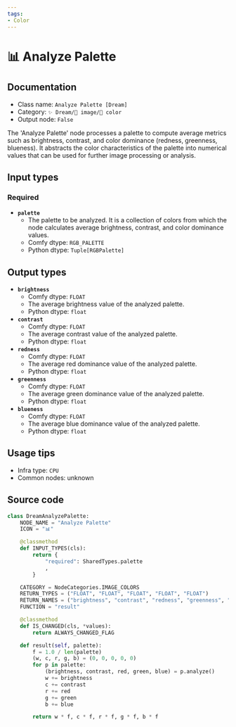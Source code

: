 ```yaml
---
tags:
- Color
---
```


# 📊 Analyze Palette
## Documentation
- Class name: `Analyze Palette [Dream]`
- Category: `✨ Dream/🌄 image/🎨 color`
- Output node: `False`

The 'Analyze Palette' node processes a palette to compute average metrics such as brightness, contrast, and color dominance (redness, greenness, blueness). It abstracts the color characteristics of the palette into numerical values that can be used for further image processing or analysis.
## Input types
### Required
- **`palette`**
    - The palette to be analyzed. It is a collection of colors from which the node calculates average brightness, contrast, and color dominance values.
    - Comfy dtype: `RGB_PALETTE`
    - Python dtype: `Tuple[RGBPalette]`
## Output types
- **`brightness`**
    - Comfy dtype: `FLOAT`
    - The average brightness value of the analyzed palette.
    - Python dtype: `float`
- **`contrast`**
    - Comfy dtype: `FLOAT`
    - The average contrast value of the analyzed palette.
    - Python dtype: `float`
- **`redness`**
    - Comfy dtype: `FLOAT`
    - The average red dominance value of the analyzed palette.
    - Python dtype: `float`
- **`greenness`**
    - Comfy dtype: `FLOAT`
    - The average green dominance value of the analyzed palette.
    - Python dtype: `float`
- **`blueness`**
    - Comfy dtype: `FLOAT`
    - The average blue dominance value of the analyzed palette.
    - Python dtype: `float`
## Usage tips
- Infra type: `CPU`
- Common nodes: unknown


## Source code
```python
class DreamAnalyzePalette:
    NODE_NAME = "Analyze Palette"
    ICON = "📊"

    @classmethod
    def INPUT_TYPES(cls):
        return {
            "required": SharedTypes.palette
            ,
        }

    CATEGORY = NodeCategories.IMAGE_COLORS
    RETURN_TYPES = ("FLOAT", "FLOAT", "FLOAT", "FLOAT", "FLOAT")
    RETURN_NAMES = ("brightness", "contrast", "redness", "greenness", "blueness")
    FUNCTION = "result"

    @classmethod
    def IS_CHANGED(cls, *values):
        return ALWAYS_CHANGED_FLAG

    def result(self, palette):
        f = 1.0 / len(palette)
        (w, c, r, g, b) = (0, 0, 0, 0, 0)
        for p in palette:
            (brightness, contrast, red, green, blue) = p.analyze()
            w += brightness
            c += contrast
            r += red
            g += green
            b += blue

        return w * f, c * f, r * f, g * f, b * f

```
